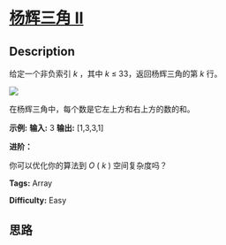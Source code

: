 # [杨辉三角 II][title]

## Description

给定一个非负索引  _k_ ，其中 _k_  ≤ 33，返回杨辉三角的第 _k_ 行。

![](https://upload.wikimedia.org/wikipedia/commons/0/0d/PascalTriangleAnimated2.gif)

在杨辉三角中，每个数是它左上方和右上方的数的和。

**示例:**
            **输入:** 3    **输出:** [1,3,3,1]    

**进阶：**

你可以优化你的算法到 _O_ ( _k_ ) 空间复杂度吗？


**Tags:** Array

**Difficulty:** Easy

## 思路

[title]: https://leetcode-cn.com/problems/pascals-triangle-ii
